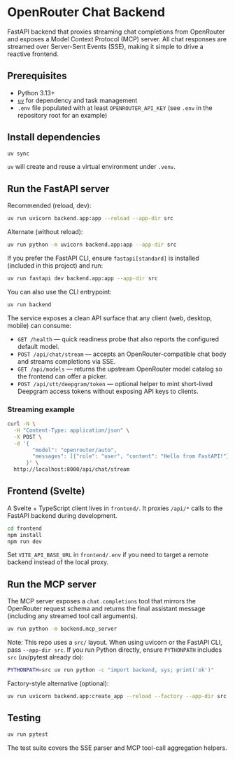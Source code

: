 # OpenRouter Chat Backend

FastAPI backend that proxies streaming chat completions from OpenRouter and exposes a Model Context Protocol (MCP) server. All chat responses are streamed over Server-Sent Events (SSE), making it simple to drive a reactive frontend.

## Prerequisites

- Python 3.13+
- [`uv`](https://github.com/astral-sh/uv) for dependency and task management
- `.env` file populated with at least `OPENROUTER_API_KEY` (see `.env` in the repository root for an example)

## Install dependencies

```bash
uv sync
```

`uv` will create and reuse a virtual environment under `.venv`.

## Run the FastAPI server

Recommended (reload, dev):

```bash
uv run uvicorn backend.app:app --reload --app-dir src
```

Alternate (without reload):

```bash
uv run python -m uvicorn backend.app:app --app-dir src
```

If you prefer the FastAPI CLI, ensure `fastapi[standard]` is installed (included in this project) and run:

```bash
uv run fastapi dev backend.app:app --app-dir src
```

You can also use the CLI entrypoint:

```bash
uv run backend
```

The service exposes a clean API surface that any client (web, desktop, mobile) can consume:

- `GET /health` — quick readiness probe that also reports the configured default model.
- `POST /api/chat/stream` — accepts an OpenRouter-compatible chat body and streams completions via SSE.
- `GET /api/models` — returns the upstream OpenRouter model catalog so the frontend can offer a picker.
- `POST /api/stt/deepgram/token` — optional helper to mint short-lived Deepgram access tokens without exposing API keys to clients.

### Streaming example

```bash
curl -N \
  -H "Content-Type: application/json" \
  -X POST \
  -d '{
        "model": "openrouter/auto",
        "messages": [{"role": "user", "content": "Hello from FastAPI!"}]
      }' \
  http://localhost:8000/api/chat/stream
```

## Frontend (Svelte)

A Svelte + TypeScript client lives in `frontend/`. It proxies `/api/*` calls to the FastAPI backend during development.

```bash
cd frontend
npm install
npm run dev
```

Set `VITE_API_BASE_URL` in `frontend/.env` if you need to target a remote backend instead of the local proxy.

## Run the MCP server

The MCP server exposes a `chat.completions` tool that mirrors the OpenRouter request schema and returns the final assistant message (including any streamed tool call arguments).

```bash
uv run python -m backend.mcp_server
```

Note: This repo uses a `src/` layout. When using uvicorn or the FastAPI CLI, pass `--app-dir src`. If you run Python directly, ensure `PYTHONPATH` includes `src` (uv/pytest already do):

```bash
PYTHONPATH=src uv run python -c "import backend, sys; print('ok')"
```

Factory-style alternative (optional):

```bash
uv run uvicorn backend.app:create_app --reload --factory --app-dir src
```

## Testing

```bash
uv run pytest
```

The test suite covers the SSE parser and MCP tool-call aggregation helpers.
